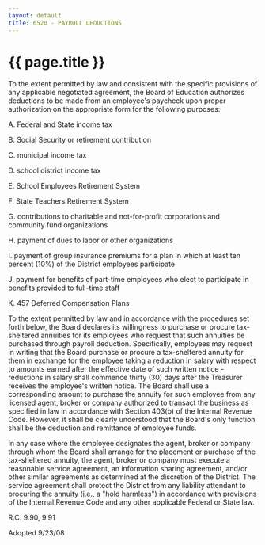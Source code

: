 ```yaml
---
layout: default
title: 6520 - PAYROLL DEDUCTIONS
---
```


{{ page.title }}
================

To the extent permitted by law and consistent with the specific
provisions of any applicable negotiated agreement, the Board of
Education authorizes deductions to be made from an employee's paycheck
upon proper authorization on the appropriate form for the following
purposes:

A. Federal and State income tax

B. Social Security or retirement contribution

C. municipal income tax

D. school district income tax

E. School Employees Retirement System

F. State Teachers Retirement System

G. contributions to charitable and not-for-profit corporations and
community fund organizations

H. payment of dues to labor or other organizations

I. payment of group insurance premiums for a plan in which at least ten
percent (10%) of the District employees participate

J. payment for benefits of part-time employees who elect to participate
in benefits provided to full-time staff

K. 457 Deferred Compensation Plans

To the extent permitted by law and in accordance with the procedures set
forth below, the Board declares its willingness to purchase or procure
tax-sheltered annuities for its employees who request that such
annuities be purchased through payroll deduction. Specifically,
employees may request in writing that the Board purchase or procure a
tax-sheltered annuity for them in exchange for the employee taking a
reduction in salary with respect to amounts earned after the effective
date of such written notice - reductions in salary shall commence thirty
(30) days after the Treasurer receives the employee's written notice.
The Board shall use a corresponding amount to purchase the annuity for
such employee from any licensed agent, broker or company authorized to
transact the business as specified in law in accordance with Section
403(b) of the Internal Revenue Code. However, it shall be clearly
understood that the Board's only function shall be the deduction and
remittance of employee funds.

In any case where the employee designates the agent, broker or company
through whom the Board shall arrange for the placement or purchase of
the tax-sheltered annuity, the agent, broker or company must execute a
reasonable service agreement, an information sharing agreement, and/or
other similar agreements as determined at the discretion of the
District. The service agreement shall protect the District from any
liability attendant to procuring the annuity (i.e., a "hold harmless")
in accordance with provisions of the Internal Revenue Code and any other
applicable Federal or State law.

R.C. 9.90, 9.91

Adopted 9/23/08
